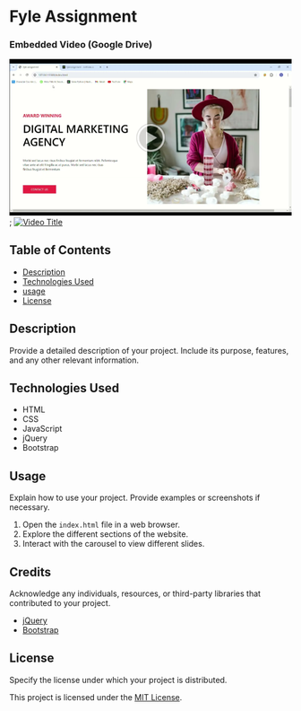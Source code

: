 # Fyle Assignment

### Embedded Video (Google Drive)
![Mobile View](images/thumbnail.png);
[![Video Title](https://drive.google.com/uc?export=download&id=1VXRLQbeQ768xnQVFPrXc0NAM7QLEIrEr/preview)](https://drive.google.com/file/d/1VXRLQbeQ768xnQVFPrXc0NAM7QLEIrEr/view)


## Table of Contents

- [Description](#description)
- [Technologies Used](#technologies-used)
- [usage](#usage)
- [License](#license)

## Description

Provide a detailed description of your project. Include its purpose, features, and any other relevant information.

## Technologies Used

- HTML
- CSS
- JavaScript
- jQuery
- Bootstrap



## Usage

Explain how to use your project. Provide examples or screenshots if necessary.

1. Open the `index.html` file in a web browser.
2. Explore the different sections of the website.
3. Interact with the carousel to view different slides.

## Credits

Acknowledge any individuals, resources, or third-party libraries that contributed to your project.

- [jQuery](https://jquery.com/)
- [Bootstrap](https://getbootstrap.com/)

## License

Specify the license under which your project is distributed.

This project is licensed under the [MIT License](LICENSE).
